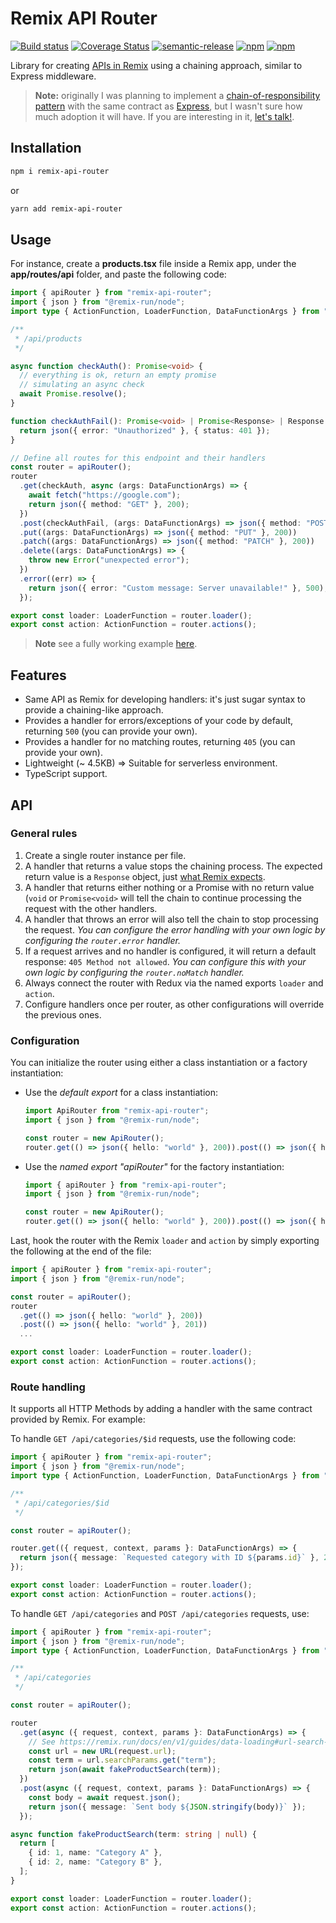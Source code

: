 # Remix API Router

[![Build status](https://github.com/nanovazquez/remix-api-router/actions/workflows/ci-cd.yaml/badge.svg?branch=main)](https://github.com/nanovazquez/remix-api-router/actions/workflows/ci-cd.yaml) [![Coverage Status](https://coveralls.io/repos/github/nanovazquez/remix-api-router/badge.svg)](https://coveralls.io/github/nanovazquez/remix-api-router) [![semantic-release](https://img.shields.io/badge/%20%20%F0%9F%93%A6%F0%9F%9A%80-semantic--release-e10079.svg)](https://github.com/semantic-release/semantic-release) [![npm](https://img.shields.io/npm/v/remix-api-router.svg?style=flat)](https://www.npmjs.com/package/remix-api-router)
[![npm](https://img.shields.io/npm/dw/remix-api-router.svg)](https://www.npmjs.com/package/remix-api-router)

Library for creating [APIs in Remix](https://remix.run/docs/en/v1/guides/resource-routes#handling-different-request-methods) using a chaining approach, similar to Express middleware.

> **Note:** originally I was planning to implement a [chain-of-responsibility pattern](https://en.wikipedia.org/wiki/Chain-of-responsibility_pattern) with the same contract as [Express](https://expressjs.com/en/guide/routing.html), but I wasn't sure how much adoption it will have. If you are interesting in it, [let's talk!](https://github.com/nanovazquez/remix-api-router/issues).

## Installation

```bash
npm i remix-api-router
```

or

```bash
yarn add remix-api-router
```

## Usage

For instance, create a **products.tsx** file inside a Remix app, under the **app/routes/api** folder, and paste the following code:

```typescript
import { apiRouter } from "remix-api-router";
import { json } from "@remix-run/node";
import type { ActionFunction, LoaderFunction, DataFunctionArgs } from "@remix-run/node";

/**
 * /api/products
 */

async function checkAuth(): Promise<void> {
  // everything is ok, return an empty promise
  // simulating an async check
  await Promise.resolve();
}

function checkAuthFail(): Promise<void> | Promise<Response> | Response {
  return json({ error: "Unauthorized" }, { status: 401 });
}

// Define all routes for this endpoint and their handlers
const router = apiRouter();
router
  .get(checkAuth, async (args: DataFunctionArgs) => {
    await fetch("https://google.com");
    return json({ method: "GET" }, 200);
  })
  .post(checkAuthFail, (args: DataFunctionArgs) => json({ method: "POST" }, 200))
  .put((args: DataFunctionArgs) => json({ method: "PUT" }, 200))
  .patch((args: DataFunctionArgs) => json({ method: "PATCH" }, 200))
  .delete((args: DataFunctionArgs) => {
    throw new Error("unexpected error");
  })
  .error((err) => {
    return json({ error: "Custom message: Server unavailable!" }, 500);
  });

export const loader: LoaderFunction = router.loader();
export const action: ActionFunction = router.actions();
```

> **Note** see a fully working example [here](./examples/remix-api-example/).

## Features

- Same API as Remix for developing handlers: it's just sugar syntax to provide a chaining-like approach.
- Provides a handler for errors/exceptions of your code by default, returning `500` (you can provide your own).
- Provides a handler for no matching routes, returning `405` (you can provide your own).
- Lightweight (~ 4.5KB) => Suitable for serverless environment.
- TypeScript support.

## API

### General rules

1. Create a single router instance per file.
1. A handler that returns a value stops the chaining process. The expected return value is a `Response` object, just [what Remix expects](https://remix.run/docs/en/v1/api/conventions#returning-response-instances).
1. A handler that returns either nothing or a Promise with no return value (`void` or `Promise<void>` will tell the chain to continue processing the request with the other handlers.
1. A handler that throws an error will also tell the chain to stop processing the request. _You can configure the error handling with your own logic by configuring the `router.error` handler._
1. If a request arrives and no handler is configured, it will return a default response: `405 Method not allowed`. _You can configure this with your own logic by configuring the `router.noMatch` handler._
1. Always connect the router with Redux via the named exports `loader` and `action`.
1. Configure handlers once per router, as other configurations will override the previous ones.

### Configuration

You can initialize the router using either a class instantiation or a factory instantiation:

- Use the _default export_ for a class instantiation:

  ```typescript
  import ApiRouter from "remix-api-router";
  import { json } from "@remix-run/node";

  const router = new ApiRouter();
  router.get(() => json({ hello: "world" }, 200)).post(() => json({ hello: "world" }, 201));
  ```

- Use the _named export "apiRouter"_ for the factory instantiation:

  ```typescript
  import { apiRouter } from "remix-api-router";
  import { json } from "@remix-run/node";

  const router = new ApiRouter();
  router.get(() => json({ hello: "world" }, 200)).post(() => json({ hello: "world" }, 201));
  ```

Last, hook the router with the Remix `loader` and `action` by simply exporting the following at the end of the file:

```typescript
import { apiRouter } from "remix-api-router";
import { json } from "@remix-run/node";

const router = apiRouter();
router
  .get(() => json({ hello: "world" }, 200))
  .post(() => json({ hello: "world" }, 201))
  ...

export const loader: LoaderFunction = router.loader();
export const action: ActionFunction = router.actions();
```

### Route handling

It supports all HTTP Methods by adding a handler with the same contract provided by Remix. For example:

To handle `GET /api/categories/$id` requests, use the following code:

```typescript
import { apiRouter } from "remix-api-router";
import { json } from "@remix-run/node";
import type { ActionFunction, LoaderFunction, DataFunctionArgs } from "@remix-run/node";

/**
 * /api/categories/$id
 */

const router = apiRouter();

router.get(({ request, context, params }: DataFunctionArgs) => {
  return json({ message: `Requested category with ID ${params.id}` }, 200);
});

export const loader: LoaderFunction = router.loader();
export const action: ActionFunction = router.actions();
```

To handle `GET /api/categories` and `POST /api/categories` requests, use:

```typescript
import { apiRouter } from "remix-api-router";
import { json } from "@remix-run/node";
import type { ActionFunction, LoaderFunction, DataFunctionArgs } from "@remix-run/node";

/**
 * /api/categories
 */

const router = apiRouter();

router
  .get(async ({ request, context, params }: DataFunctionArgs) => {
    // See https://remix.run/docs/en/v1/guides/data-loading#url-search-params
    const url = new URL(request.url);
    const term = url.searchParams.get("term");
    return json(await fakeProductSearch(term));
  })
  .post(async ({ request, context, params }: DataFunctionArgs) => {
    const body = await request.json();
    return json({ message: `Sent body ${JSON.stringify(body)}` });
  });

async function fakeProductSearch(term: string | null) {
  return [
    { id: 1, name: "Category A" },
    { id: 2, name: "Category B" },
  ];
}

export const loader: LoaderFunction = router.loader();
export const action: ActionFunction = router.actions();
```
